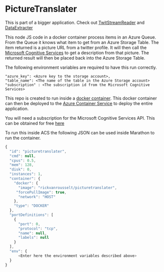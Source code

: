 # PictureTranslater

This is part of a bigger application. Check out [TwitStreamReader](../../../../TwitStreamReader) and [DataExtracter](../../../../DataExtracter)

This node JS code in a docker container process items in an Azure Queue. From the Queue it knows what item to get from an Azure Storage Table. The item returned is a picture URL from a twitter profile. It will then call the [Microsoft Cognitive Services](https://www.microsoft.com/cognitive-services/en-us/apis) to get a description from that picture. The returned result will then be placed back into the Azure Storage Table.

The following environment variables are required to have this run correctly.

    "azure_key": <Azure key to the storage account>,
    "table_name": <The name of the table in the Azure Storage account>
    "subscription" : <The subscription id from the Microsoft Cognitive Services>
    
This repo is created to run inside a [docker container](https://hub.docker.com/r/rickvanrousselt/dataextracter). This docker container can then be deployed to the [Azure Container Service](https://azure.microsoft.com/en-us/services/container-service/) to deploy the entire application.

You will need a subscription for the Microsoft Cognitive Services API. This can be obtained for free [here](https://www.microsoft.com/cognitive-services/en-us/sign-up)

To run this inside ACS the following JSON can be used inside Marathon to run the container.

```javascript
{
  "id": "picturetranslater",
  "cmd": null,
  "cpus": 0.5,
  "mem": 128,
  "disk": 0,
  "instances": 1,
  "container": {
    "docker": {
      "image": "rickvanrousselt/picturetranslater",
     "forcePullImage": true,
      "network": "HOST"
    },
    "type": "DOCKER"
  },
  "portDefinitions": [
    {
      "port": 0,
      "protocol": "tcp",
      "name": null,
      "labels": null
    }
  ],
  "env": {
      <Enter here the environment variables described above>
  }
}
```

